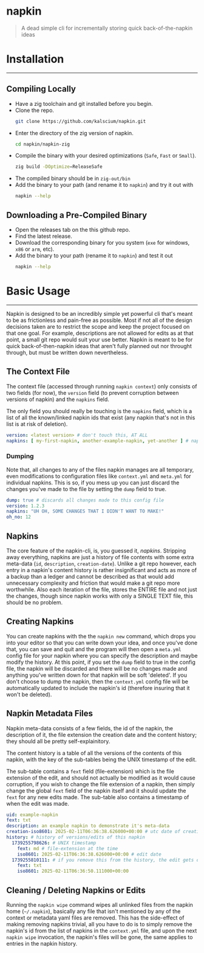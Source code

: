 # napkin
> A dead simple cli for incrementally storing quick back-of-the-napkin ideas

# Installation
---
## Compiling Locally
- Have a zig toolchain and git installed before you begin.
- Clone the repo.
  ```sh
  git clone https://github.com/kalscium/napkin.git
  ```
- Enter the directory of the zig version of napkin.
  ```sh
  cd napkin/napkin-zig
  ```
- Compile the binary with your desired optimizations (`Safe`, `Fast` or `Small`).
  ```sh
  zig build -DOptimize=ReleaseSafe
  ```
- The compiled binary should be in `zig-out/bin`
- Add the binary to your path (and rename it to `napkin`) and try it
  out with
  ```sh
  napkin --help
  ```
## Downloading a Pre-Compiled Binary
- Open the releases tab on the this github repo. 
- Find the latest release.
- Download the corresponding binary for you system (`exe` for windows, `x86` or `arm`, etc).
- Add the binary to your path (rename it to `napkin`) and test it out
  ```sh
  napkin --help
  ```

# Basic Usage
---
Napkin is designed to be an incredibly simple yet powerful cli that's
meant to be as frictionless and pain-free as possible. Most if not all
of the design decisions taken are to restrict the scope and keep the
project focused on that one goal. For example, descriptions are not
allowed for edits as at that point, a small git repo would suit your
use better. Napkin is meant to be for quick back-of-then-napkin ideas
that aren't fully planned out nor throught through, but must be written
down nevertheless.

## The Context File
The context file (accessed through running `napkin context`) only
consists of two fields (for now), the `version` field (to prevent
corruption between versions of napkin) and the `napkins` field.

The only field you should really be touching is the `napkins` field,
which is a list of all the known/linked napkin ids that exist (any
napkin that's not in this list is at risk of deletion).

```yaml
version: <latest version> # don't touch this, AT ALL
napkins: [ my-first-napkin, another-example-napkin, yet-another ] # napkins, unlink them to soft 'delete' them
```

### Dumping
Note that, all changes to any of the files napkin manages are all
temporary, even modifications to configuration files like `context.yml` 
and `meta.yml` for individual napkins. This is so, if you mess up
you can just discard the changes you've made to the file by setting
the `dump` field to true.
```yaml
dump: true # discards all changes made to this config file
version: 1.2.3
napkins: "UH OH, SOME CHANGES THAT I DIDN'T WANT TO MAKE!"
oh_no: 12
```

## Napkins
The core feature of the napkin-cli, is, you guessed it, *napkins*.
Stripping away everything, napkins are just a history of file contents
with some extra meta-data (`id`, `description`, `creation-date`).
Unlike a git repo however, each entry in a napkin's content history
is rather insignificant and acts as more of a backup than a ledger
and cannot be described as that would add unnecessary complexity
and friction that would make a git repo more worthwhile. Also
each iteration of the file, stores the ENTIRE file and not just the
changes, though since napkin works with only a SINGLE TEXT file, this
should be no problem.

## Creating Napkins
You can create napkins with the the `napkin new` command, which drops
you into your editor so that you can write down your idea, and once
you've done that, you can save and quit and the program will
then open a `meta.yml` config file for your napkin where you can
specify the description and maybe modify the history. At this point,
if you set the `dump` field to true in the config file, the napkin will
be discarded and there will be no changes made and anything you've
written down for that napkin will be soft 'deleted'. If you don't
choose to dump the napkin, then the `context.yml` config file will
be automatically updated to include the napkin's id (therefore insuring
that it won't be deleted).

## Napkin Metadata Files
Napkin meta-data consists of a few fields, the id of the napkin, the
description of it, the file extension the creation date and the content history;
they should all be pretty self-explainitory.

The content history is a table of all the versions of the contents
of this napkin, with the key of the sub-tables being the UNIX timestamp
of the edit.

The sub-table contains a `fext` field (file-extension)
which is the file extension of the edit, and should not actually be
modified as it would cause corruption, if you wish to change the file
extension of a napkin, then simply change the global `fext` field of
the napkin itself and it should update the `fext` for any new edits
made.
The sub-table also contains a timestamp of when the edit was made.

```yaml
uid: example-napkin
fext: txt
description: an example napkin to demonstrate it's meta-data
creation-iso8601: 2025-02-11T06:36:38.626000+00:00 # utc date of creation
history: # history of versions/edits of this napkin
  1739255798626: # UNIX timestamp
    fext: md # file-extension at the time
    iso8601: 2025-02-11T06:36:38.626000+00:00 # edit date
  1739255810111: # if you remove this from the history, the edit gets deleted
    fext: txt
    iso8601: 2025-02-11T06:36:50.111000+00:00
```

## Cleaning / Deleting Napkins or Edits
Running the `napkin wipe` command wipes all unlinked files from the
napkin home (`~/.napkin`), basically any file that isn't mentioned by
any of the context or metadata yaml files are removed. This has the
side-effect of making removing napkins trivial, all you have to do is
to simply remove the napkin's id from the list of napkins in the
`context.yml` file, and upon the next `napkin wipe` invocation, the
napkin's files will be gone, the same applies to entries in the napkin
history.
